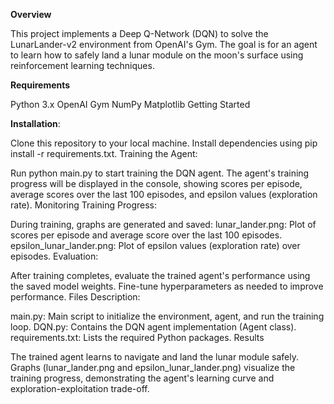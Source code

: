 
**Overview**

This project implements a Deep Q-Network (DQN) to solve the LunarLander-v2 environment from OpenAI's Gym. The goal is for an agent to learn how to safely land a lunar module on the moon's surface using reinforcement learning techniques.

**Requirements**

Python 3.x
OpenAI Gym
NumPy
Matplotlib
Getting Started

**Installation**:

Clone this repository to your local machine.
Install dependencies using pip install -r requirements.txt.
Training the Agent:

Run python main.py to start training the DQN agent.
The agent's training progress will be displayed in the console, showing scores per episode, average scores over the last 100 episodes, and epsilon values (exploration rate).
Monitoring Training Progress:

During training, graphs are generated and saved:
lunar_lander.png: Plot of scores per episode and average score over the last 100 episodes.
epsilon_lunar_lander.png: Plot of epsilon values (exploration rate) over episodes.
Evaluation:

After training completes, evaluate the trained agent's performance using the saved model weights.
Fine-tune hyperparameters as needed to improve performance.
Files Description:

main.py: Main script to initialize the environment, agent, and run the training loop.
DQN.py: Contains the DQN agent implementation (Agent class).
requirements.txt: Lists the required Python packages.
Results

The trained agent learns to navigate and land the lunar module safely.
Graphs (lunar_lander.png and epsilon_lunar_lander.png) visualize the training progress, demonstrating the agent's learning curve and exploration-exploitation trade-off.
